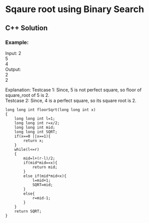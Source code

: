 # Sqaure root using Binary Search
## C++ Solution

### Example:
Input:
2<br>
5<br>
4<br>
Output:<br>
2<br>
2<br>

Explanation:
Testcase 1: Since, 5 is not perfect square, so floor of square_root of 5 is 2.<br>
Testcase 2: Since, 4 is a perfect square, so its square root is 2.<br>



```
long long int floorSqrt(long long int x) 
{
    long long int l=1;
    long long int r=x/2;
    long long int mid;
    long long int SQRT;
    if(x==0 ||x==1){
        return x;
    }
    while(l<=r)
    {
        mid=l+(r-l)/2;
        if(mid*mid==x){
            return mid;
        }
        else if(mid*mid<x){
            l=mid+1;
            SQRT=mid;
        }
        else{
            r=mid-1;
        }
    }
    return SQRT;
}

```
